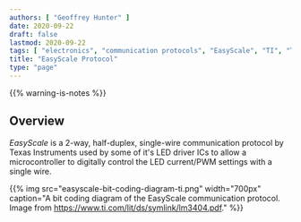 ```yaml
---
authors: [ "Geoffrey Hunter" ]
date: 2020-09-22
draft: false
lastmod: 2020-09-22
tags: [ "electronics", "communication protocols", "EasyScale", "TI", "Texas Instruments", "LEDs", "drivers" ]
title: "EasyScale Protocol"
type: "page"
---
```


{{% warning-is-notes %}}

## Overview

_EasyScale_ is a 2-way, half-duplex, single-wire communication protocol by Texas Instruments used by some of it's LED driver ICs to allow a microcontroller to digitally control the LED current/PWM settings with a single wire.

{{% img src="easyscale-bit-coding-diagram-ti.png" width="700px" caption="A bit coding diagram of the EasyScale communication protocol. Image from https://www.ti.com/lit/ds/symlink/lm3404.pdf." %}}